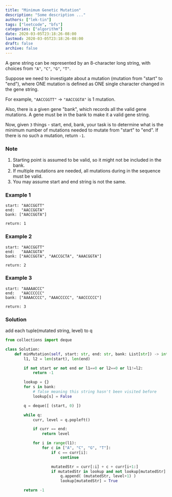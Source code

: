 ```yaml
---
title: "Minimum Genetic Mutation"
description: "Some description ..."
authors: ["lek-tin"]
tags: ["leetcode", "bfs"]
categories: ["algorithm"]
date: 2020-03-05T23:18:26-08:00
lastmod: 2020-03-05T23:18:26-08:00
draft: false
archive: false
---
```

A gene string can be represented by an 8-character long string, with choices from `"A"`, `"C"`, `"G"`, `"T"`.  

Suppose we need to investigate about a mutation (mutation from "start" to "end"), where ONE mutation is defined as ONE single character changed in the gene string.

For example, `"AACCGGTT"` -> `"AACCGGTA"` is 1 mutation.  

Also, there is a given gene "bank", which records all the valid gene mutations. A gene must be in the bank to make it a valid gene string.  

Now, given `3` things - start, end, bank, your task is to determine what is the minimum number of mutations needed to mutate from "start" to "end". If there is no such a mutation, return `-1`.  

### Note

1. Starting point is assumed to be valid, so it might not be included in the bank.
2. If multiple mutations are needed, all mutations during in the sequence must be valid.
3. You may assume start and end string is not the same.

### Example 1

```
start: "AACCGGTT"
end:   "AACCGGTA"
bank: ["AACCGGTA"]

return: 1
```

### Example 2

```
start: "AACCGGTT"
end:   "AAACGGTA"
bank: ["AACCGGTA", "AACCGCTA", "AAACGGTA"]

return: 2
```

### Example 3

```
start: "AAAAACCC"
end:   "AACCCCCC"
bank: ["AAAACCCC", "AAACCCCC", "AACCCCCC"]

return: 3
```


### Solution

add each tuple(mutated string, level) to q  
```python
from collections import deque

class Solution:
    def minMutation(self, start: str, end: str, bank: List[str]) -> int:
        l1, l2 = len(start), len(end)

        if not start or not end or l1==0 or l2==0 or l1!=l2:
            return -1

        lookup = {}
        for s in bank:
            # false meaning this string hasn't been visited before
            lookup[s] = False

        q = deque([ (start, 0) ])

        while q:
            curr, level = q.popleft()

            if curr == end:
                return level

            for i in range(l1):
                for c in ["A", "C", "G", "T"]:
                    if c == curr[i]:
                        continue

                    mutatedStr = curr[:i] + c + curr[i+1:]
                    if mutatedStr in lookup and not lookup[mutatedStr]:
                        q.append( (mutatedStr, level+1) )
                        lookup[mutatedStr] = True

        return -1
```